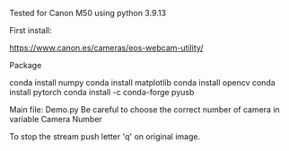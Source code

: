Tested for Canon M50 using python 3.9.13

First install:

https://www.canon.es/cameras/eos-webcam-utility/


Package

conda install numpy
conda install matplotlib
conda install opencv
conda install pytorch
conda install -c conda-forge pyusb

<!-- pip install canon-remote -->



Main file:
Demo.py
Be careful to choose the correct number of camera in variable Camera Number

To stop the stream push letter 'q' on original image.

